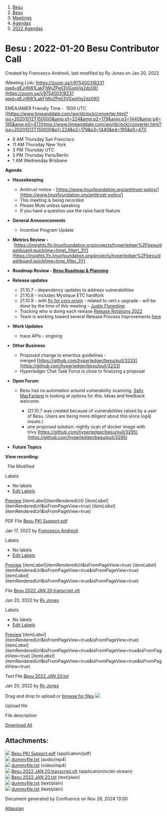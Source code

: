1. [Besu](index.html)
2. [Besu](Besu_22151173.html)
3. [Meetings](Meetings_22153838.html)
4. [Agendas](Agendas_22153868.html)
5. [2022 Agendas](2022-Agendas_22155133.html)

# Besu : 2022-01-20 Besu Contributor Call

Created by Francesco Andreoli, last modified by Ry Jones on Jan 20, 2022

(Meeting Link: ⁨[https://zoom.us/j/97540031823?pwd=dEJrRW1LakFlWnZPelI3VGxoVjg2dz09](https://zoom.us/j/97540031823?pwd=dEJrRW1LakFlWnZPelI3VGxoVjg2dz09))

EMEA/AMER Friendly Time -  1500 UTC ([https://www.timeanddate.com/worldclock/converter.html?iso=20201012T150000&amp;p1=224&amp;p2=179&amp;p3=1440&amp;p4=195&amp;p5=47](https://www.timeanddate.com/worldclock/converter.html?iso=20201012T150000&p1=224&p2=179&p3=1440&p4=195&p5=47))

- 8 AM Thursday San Francisco
- 11 AM Thursday New York
- 3 PM Thursday UTC
- 5 PM Thursday Paris/Berlin
- 1 AM Wednesday Brisbane

**Agenda**

- **Housekeeping**
  
  - Antitrust notice - [https://www.linuxfoundation.org/antitrust-policy/](https://www.linuxfoundation.org/antitrust-policy/)
  - This meeting is being recorded
  - Please Mute unless speaking
  - If you have a question use the raise hand feature
- **General Announcements**
  
  - Incentive Program Update
- **Metrics Review -** [https://insights.lfx.linuxfoundation.org/projects/hyperledger%2Fbesu/dashboard;quicktime=time\_filter\_3Y](https://insights.lfx.linuxfoundation.org/projects/hyperledger%2Fbesu/dashboard;quicktime=time_filter_3Y)
- **Roadmap Review - [Besu Roadmap &amp; Planning](22154278.html)**
- **Release updates**
  
  - 21.10.7 - dependency updates to address vulnerabilities
  - 21.10.8 - includes Mystique ETC hardfork
  - 21.10.9 - with [fix for cors origin](https://github.com/hyperledger/besu/pull/3296) - related to vert.x upgrade - will be done by the time of this meeting - [Justin Florentine](https://lf-hyperledger.atlassian.net/wiki/people/60be12f85c64b100711c51d4?ref=confluence)
  - Tracking who is doing each release [Release Rotations 2022](Release-Rotations-2022_22155268.html)
  - Team is working toward several Release Process Improvements [here](https://lf-hyperledger.atlassian.net/wiki/display/BESU/Release+Process+Improvement)
- **Work Updates**
  
  - trace APIs - ongoing
- **Other Business** 
  
  - Proposed change to emeritus guidelines - merged [https://github.com/hyperledger/besu/pull/3233](https://github.com/hyperledger/besu/pull/3233)
  - Hyperledger Chat Task Force is close to finalizing a proposal
- **Open Forum**
  
  - Besu has no automation around vulnerability scanning. [Sally MacFarlane](https://lf-hyperledger.atlassian.net/wiki/people/5a98a5f381617c2a79536306?ref=confluence) is looking at options for this. Ideas and feedback welcome.
    
    - (21.10.7 was created because of vulnerabilities raised by a user of Besu. Users are being more diligent about this since log4j issues.)
    - one proposed solution: nightly scan of docker image with trivy [https://github.com/hyperledger/besu/pull/3295](https://github.com/hyperledger/besu/pull/3295)
- **Future Topics**

**View recording:** 

  File Modified

Labels

- No labels
- [Edit Labels](# "Edit Labels")

[Preview]() [$itemLabel]($itemRenderedUrl) [$itemLabel]($itemRenderedUrl&isFromPageView=true) [$itemLabel]($itemRenderedUrl&isFromPageView=true)

PDF File [Besu PKI Support.pdf](attachments/22155282/22155283.pdf "Download")

Jan 17, 2022 by [Francesco Andreoli](/wiki/people/610104864e8d8d0069291688)

Labels

- No labels
- [Edit Labels](# "Edit Labels")

[Preview]() [$itemLabel]($itemRenderedUrl&isFromPageView=true) [$itemLabel]($itemRenderedUrl&isFromPageView=true&isFromPageView=true) [$itemLabel]($itemRenderedUrl&isFromPageView=true&isFromPageView=true)

File [Besu 2022 JAN 20.transcript.vtt](attachments/22155282/22155307.vtt "Download")

Jan 20, 2022 by [Ry Jones](/wiki/people/557058:078cecfc-fb17-4d9a-8759-b5b74efa6850)

Labels

- No labels
- [Edit Labels](# "Edit Labels")

[Preview]() [$itemLabel]($itemRenderedUrl&isFromPageView=true&isFromPageView=true) [$itemLabel]($itemRenderedUrl&isFromPageView=true&isFromPageView=true&isFromPageView=true) [$itemLabel]($itemRenderedUrl&isFromPageView=true&isFromPageView=true&isFromPageView=true)

Text File [Besu 2022 JAN 20.txt](attachments/22155282/22155308.txt "Download")

Jan 20, 2022 by [Ry Jones](/wiki/people/557058:078cecfc-fb17-4d9a-8759-b5b74efa6850)

Drag and drop to upload or [browse for files]() ![](images/icons/wait.gif)

Upload file

File description

[Download All](/wiki/download/all_attachments?pageId=22155282 "Download all the latest versions of attachments on this page as single zip file.")

## Attachments:

![](images/icons/bullet_blue.gif) [Besu PKI Support.pdf](attachments/22155282/22155283.pdf) (application/pdf)  
![](images/icons/bullet_blue.gif) [dummyfile.txt](attachments/22155282/22156943.txt) (audio/mp4)  
![](images/icons/bullet_blue.gif) [dummyfile.txt](attachments/22155282/22156982.txt) (video/mp4)  
![](images/icons/bullet_blue.gif) [Besu 2022 JAN 20.transcript.vtt](attachments/22155282/22155307.vtt) (application/octet-stream)  
![](images/icons/bullet_blue.gif) [Besu 2022 JAN 20.txt](attachments/22155282/22155308.txt) (text/plain)  
![](images/icons/bullet_blue.gif) [dummyfile.txt](attachments/22155282/22155305.txt) (text/plain)  
![](images/icons/bullet_blue.gif) [dummyfile.txt](attachments/22155282/22155306.txt) (text/plain)

Document generated by Confluence on Nov 26, 2024 13:00

[Atlassian](http://www.atlassian.com/)
